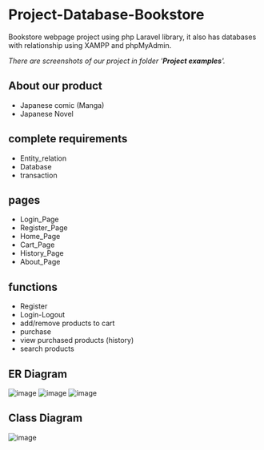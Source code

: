 # Project-Database-Bookstore
Bookstore webpage project using php Laravel library, it also has databases with relationship using XAMPP and phpMyAdmin.

*There are screenshots of our project in folder '**Project examples**'.*


## About our product
  - Japanese comic (Manga)
  - Japanese Novel
  
## complete requirements
  - Entity_relation 
  - Database 
  - transaction

## pages
  - Login_Page
  - Register_Page
  - Home_Page
  - Cart_Page
  - History_Page
  - About_Page
 
## functions
  - Register
  - Login-Logout
  - add/remove products to cart
  - purchase
  - view purchased products (history)
  - search products


## ER Diagram
![image](https://user-images.githubusercontent.com/76035337/200223344-a8756fe1-aa79-4755-b295-5dec8d55a82a.png)
![image](https://user-images.githubusercontent.com/76035337/200223393-594c0190-fd51-43ee-adda-712e61b45ddc.png)
![image](https://user-images.githubusercontent.com/76035337/200223424-4fc48e9f-0f3c-4ee1-9f49-f58faca9701b.png)

## Class Diagram
![image](https://user-images.githubusercontent.com/76035337/200223941-6775e669-5c39-43bc-8512-fbe0152271d7.png)
